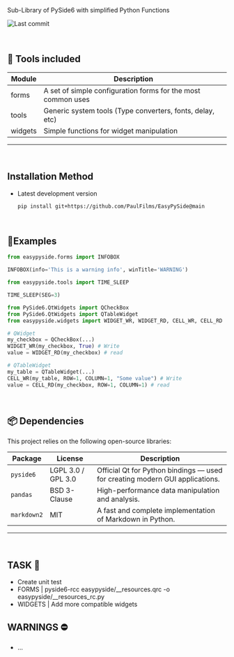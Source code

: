 Sub-Library of PySide6 with simplified Python Functions

![Last commit](https://img.shields.io/github/last-commit/PaulFilms/EasyPySide?label=Last%20commit)

<br>

## 🔧 Tools included

Module    | Description                                                  
----------|------------
forms     | A set of simple configuration forms for the most common uses 
tools     | Generic system tools (Type converters, fonts, delay, etc)    
widgets   | Simple functions for widget manipulation                     
---

<br>

## Installation Method

- Latest development version

   ```plaintext
   pip install git+https://github.com/PaulFilms/EasyPySide@main
   ```

<br>

## 🧪Examples

```python
from easypyside.forms import INFOBOX

INFOBOX(info='This is a warning info', winTitle='WARNING')
```

```python
from easypyside.tools import TIME_SLEEP

TIME_SLEEP(SEG=3)
```

```python
from PySide6.QtWidgets import QCheckBox
from PySide6.QtWidgets import QTableWidget
from easypyside.widgets import WIDGET_WR, WIDGET_RD, CELL_WR, CELL_RD

# QWidget
my_checkbox = QCheckBox(...)
WIDGET_WR(my_checkbox, True) # Write
value = WIDGET_RD(my_checkbox) # read

# QTableWidget 
my_table = QTableWidget(...)
CELL_WR(my_table, ROW=1, COLUMN=1, "Some value") # Write
value = CELL_RD(my_checkbox, ROW=1, COLUMN=1) # read
```

<br>

## 📦 Dependencies

This project relies on the following open-source libraries:

| Package      | License       | Description                                                   |
|--------------|---------------|---------------------------------------------------------------|
| `pyside6`    | LGPL 3.0 / GPL 3.0 | Official Qt for Python bindings — used for creating modern GUI applications. |
| `pandas`     | BSD 3-Clause  | High-performance data manipulation and analysis.              |
| `markdown2`  | MIT           | A fast and complete implementation of Markdown in Python.     |

---

<br>

## TASK 📒

- Create unit test
- FORMS | pyside6-rcc easypyside/__resources.qrc -o easypyside/__resources_rc.py
- WIDGETS | Add more compatible widgets

## WARNINGS ⛔

- ...
